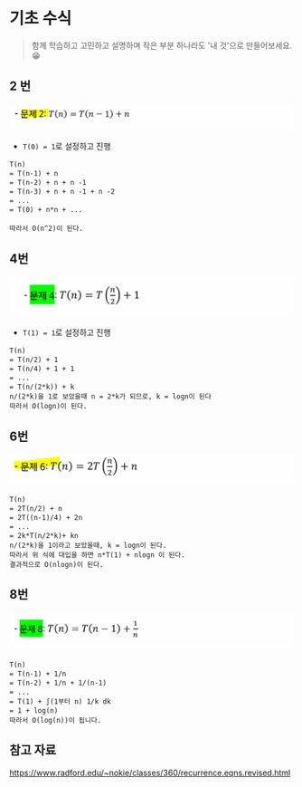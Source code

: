 # 기초 수식

> 함께 학습하고 고민하고 설명하며 작은 부분 하나라도 '내 것'으로 만들어보세요. 😁



## 2 번

![기초수식_2](4_기초수식.assets/기초수식_2.PNG)

- `T(0) = 1`로 설정하고 진행

```
T(n) 
= T(n-1) + n 
= T(n-2) + n + n -1 
= T(n-3) + n + n -1 + n -2
= ...
= T(0) + n*n + ...

따라서 O(n^2)이 된다.
```





## 4번

![기초수식_4](4_기초수식.assets/기초수식_4.PNG)

- `T(1) = 1`로 설정하고 진행

```
T(n) 
= T(n/2) + 1
= T(n/4) + 1 + 1
= ...
= T(n/(2*k)) + k
n/(2*k)을 1로 보았을때 n = 2*k가 되므로, k = logn이 된다
따라서 O(logn)이 된다. 
```






## 6번

![기초수식_6](4_기초수식.assets/기초수식_6.PNG)

```
T(n)
= 2T(n/2) + n
= 2T((n-1)/4) + 2n
= ...
= 2k*T(n/2*k)+ kn
n/(2*k)을 1이라고 보았을때, k = logn이 된다.
따라서 위 식에 대입을 하면 n*T(1) + nlogn 이 된다.
결과적으로 O(nlogn)이 된다. 

```








## 8번

![기초수식_8](4_기초수식.assets/기초수식_8.PNG)

```
T(n) 
= T(n-1) + 1/n
= T(n-2) + 1/n + 1/(n-1)
= ...
= T(1) + ∫(1부터 n) 1/k dk
= 1 + log(n)
따라서 O(log(n))이 됩니다. 
```




## 참고 자료

https://www.radford.edu/~nokie/classes/360/recurrence.eqns.revised.html
